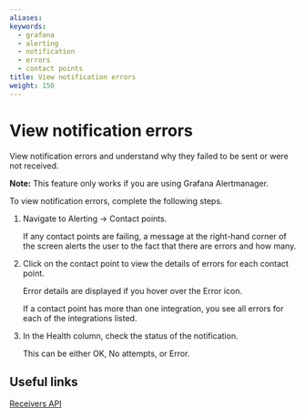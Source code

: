 ```yaml
---
aliases:
keywords:
  - grafana
  - alerting
  - notification
  - errors
  - contact points
title: View notification errors
weight: 150
---
```


# View notification errors

View notification errors and understand why they failed to be sent or were not received.

**Note:**
This feature only works if you are using Grafana Alertmanager.

To view notification errors, complete the following steps.

1. Navigate to Alerting -> Contact points.

   If any contact points are failing, a message at the right-hand corner of the screen alerts the user to the fact that there are errors and how many.

2. Click on the contact point to view the details of errors for each contact point.

   Error details are displayed if you hover over the Error icon.

   If a contact point has more than one integration, you see all errors for each of the integrations listed.

3. In the Health column, check the status of the notification.

   This can be either OK, No attempts, or Error.

## Useful links

[Receivers API](https://editor.swagger.io/?url=https://raw.githubusercontent.com/grafana/grafana/main/pkg/services/ngalert/api/tooling/post.json)
